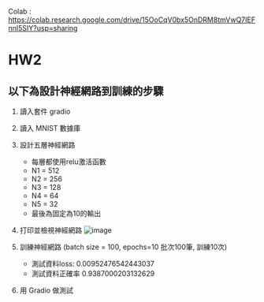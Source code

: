Colab : https://colab.research.google.com/drive/15OoCqV0bx5OnDRM8tmVwQ7IEFnnI5SIY?usp=sharing

# HW2
## 以下為設計神經網路到訓練的步驟
1. 讀入套件 gradio

2. 讀入 MNIST 數據庫

3. 設計五層神經網路
   - 每層都使用relu激活函數
   - N1 = 512
   - N2 = 256
   - N3 = 128
   - N4 = 64
   - N5 = 32
   - 最後為固定為10的輸出

4. 打印並檢視神經網路
![image](https://github.com/user-attachments/assets/5c15294b-f1ee-40dd-b412-7765a7e5c725)


5. 訓練神經網路 (batch size = 100, epochs=10 批次100筆, 訓練10次)
   - 測試資料loss: 0.00952476542443037
   - 測試資料正確率 0.9387000203132629

6. 用 Gradio 做測試
